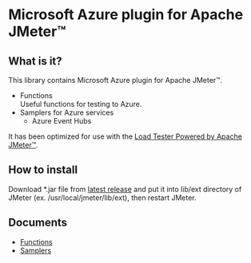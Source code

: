 # Microsoft Azure plugin for Apache JMeter™

## What is it?

This library contains Microsoft Azure plugin for Apache JMeter™.

- Functions  
    Useful functions for testing to Azure.
- Samplers for Azure services
    - Azure Event Hubs

It has been optimized for use with the [Load Tester Powered by Apache JMeter™](https://azuremarketplace.microsoft.com/en-us/marketplace/apps/pnop.jmeter-multiple-remote-servers).

## How to install

Download \*.jar file from [latest release](https://github.com/pnopjp/jmeter-plugins/releases/latest) and put it into lib/ext directory of JMeter \(ex. /usr/local/jmeter/lib/ext\), then restart JMeter.

## Documents

- [Functions](docs/functions.md)
- [Samplers](docs/samplers.md)